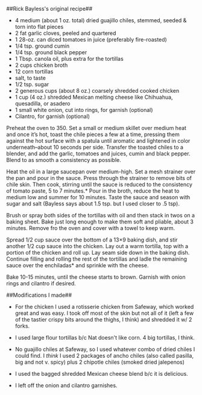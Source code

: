 ##Rick Bayless's original recipe##

- 4 medium (about 1 oz. total) dried guajillo chiles, stemmed, seeded & torn into flat pieces
- 2 fat garlic cloves, peeled and quartered
- 1 28-oz. can diced tomatoes in juice (preferably fire-roasted)
- 1/4 tsp. ground cumin
- 1/4 tsp. ground black pepper
- 1 Tbsp. canola oil, plus extra for the tortillas
- 2 cups chicken broth
- 12 corn tortillas
- salt, to taste
- 1/2 tsp. sugar
- 2 generous cups (about 8 oz.) coarsely shredded cooked chicken
- 1 cup (4 oz.) shredded Mexican melting cheese like Chihuahua, quesadilla, or asadero
- 1 small white onion, cut into rings, for garnish (optional)
- Cilantro, for garnish (optional)

Preheat the oven to 350. Set a small or medium skillet over medium heat and once it’s hot, toast the chile pieces a few at a time, pressing them against the hot surface with a spatula until aromatic and lightened in color underneath–about 10 seconds per side.  Transfer the toasted chiles to a blender, and add the garlic, tomatoes and juices, cumin and black pepper. Blend to as smooth a consistency as possible.

Heat the oil in a large saucepan over medium-high. Set a mesh strainer over the pan and pour in the sauce. Press through the strainer to remove bits of chile skin. Then cook, stirring until the sauce is reduced to the consistency of tomato paste, 5 to 7 minutes.* Pour in the broth, reduce the heat to medium low and summer for 10 minutes. Taste the sauce and season with sugar and salt (Bayless says about 1.5 tsp. but I used closer to .5 tsp).

Brush or spray both sides of the tortillas with oil and then stack in twos on a baking sheet. Bake  just long enough to make them soft and pliable, about 3 minutes. Remove fro the oven and cover with a towel to keep warm.

Spread 1/2 cup sauce over the bottom of a 13×9  baking dish, and stir another 1/2 cup sauce into the chicken. Lay out a warm tortilla, top with a portion of the chicken and roll up. Lay seam side down in the baking dish. Continue filling and rolling the rest of the tortillas and ladle the remaining sauce over the enchiladas* and sprinkle with the cheese.

Bake 10-15 minutes, until the cheese starts to brown. Garnish with onion rings and cilantro if desired.

##Modifications I made##

* For the chicken I used a rotisserie chicken from Safeway, which worked great and was easy. I took off most of the skin but not all of it (left a few of the tastier crispy bits around the thighs, I think) and shredded it w/ 2 forks.

* I used large flour tortillas b/c Nat doesn't like corn. 4 big tortillas, I think.

* No guajillo chiles at Safeway, so I used whatever combo of dried chiles I could find. I *think* I used 2 packages of ancho chiles (also called pasilla, big and not v. spicy) plus 2 chipotle chiles (smoked dried jalepenos)

* I used the bagged shredded Mexican cheese blend b/c it is delicious.

* I left off the onion and cilantro garnishes.


